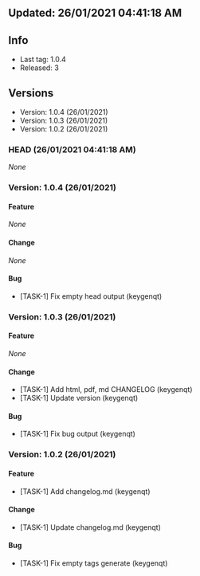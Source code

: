 


## Updated: 26/01/2021 04:41:18 AM

## Info

- Last tag: 1.0.4
- Released: 3

## Versions
- Version: 1.0.4 (26/01/2021)
- Version: 1.0.3 (26/01/2021)
- Version: 1.0.2 (26/01/2021)


### HEAD (26/01/2021 04:41:18 AM)

*None*

### Version: 1.0.4 (26/01/2021)


#### Feature

*None*

#### Change

*None*

#### Bug

* [TASK-1] Fix empty head output (keygenqt)


### Version: 1.0.3 (26/01/2021)


#### Feature

*None*

#### Change

* [TASK-1] Add html, pdf, md CHANGELOG (keygenqt)
* [TASK-1] Update version (keygenqt)

#### Bug

* [TASK-1] Fix bug output (keygenqt)


### Version: 1.0.2 (26/01/2021)


#### Feature

* [TASK-1] Add changelog.md (keygenqt)

#### Change

* [TASK-1] Update changelog.md (keygenqt)

#### Bug

* [TASK-1] Fix empty tags generate (keygenqt)


